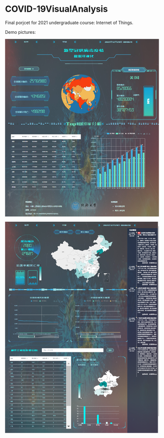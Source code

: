 # COVID-19VisualAnalysis

Final porjcet for 2021 undergraduate course: Internet of Things.

Demo pictures:


![image-20211229080627868](README.assets/image-20211229080627868.png)


![image-20211229080705709](README.assets/image-20211229080705709.png)

